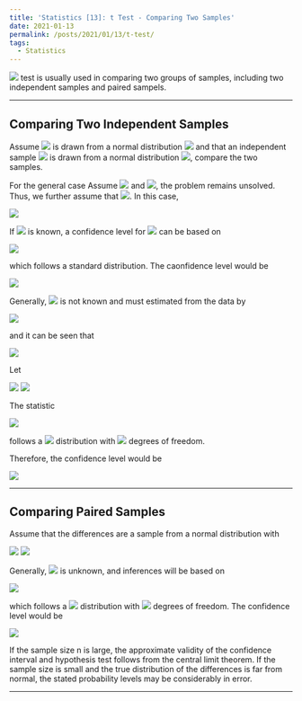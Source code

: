 ```yaml
---
title: 'Statistics [13]: t Test - Comparing Two Samples'
date: 2021-01-13
permalink: /posts/2021/01/13/t-test/
tags:
  - Statistics
---
```


<img src="https://render.githubusercontent.com/render/math?math=t"> test is usually used in comparing two groups of samples, including two independent samples and paired sampels.

---
## Comparing Two Independent Samples
Assume <img src="https://render.githubusercontent.com/render/math?math=X_1,X_2,...,X_n"> is drawn from a normal distribution <img src="https://render.githubusercontent.com/render/math?math=X\sim N(\mu_X,\sigma_X^2)"> and that an independent sample <img src="https://render.githubusercontent.com/render/math?math=Y_1,Y_2,...,Y_m"> is drawn from a normal distribution <img src="https://render.githubusercontent.com/render/math?math=Y\sim N(\mu_Y,\sigma_Y^2)">, compare the two samples.

For the general case Assume <img src="https://render.githubusercontent.com/render/math?math=\mu_1\neq \mu_2"> and <img src="https://render.githubusercontent.com/render/math?math=\sigma_1\neq \sigma_2">, the problem remains unsolved. Thus, we further assume that <img src="https://render.githubusercontent.com/render/math?math=\sigma_1= \sigma_2">. In this case,

<img src="https://render.githubusercontent.com/render/math?math=\bar{X} - \bar{Y} \sim N\left[\mu_x-\mu_Y, \sigma^2\left(\dfrac{1}{n} %2B \dfrac{1}{m}\right)\right]">

If <img src="https://render.githubusercontent.com/render/math?math=\sigma^2"> is known, a confidence level for <img src="https://render.githubusercontent.com/render/math?math=\mu_X - \mu_Y"> can be based on 

<img src="https://render.githubusercontent.com/render/math?math=Z = \dfrac{(\bar{X} - \bar{Y}) - (\mu_X-\mu_Y)}{\sigma\sqrt{\dfrac{1}{n} %2B \dfrac{1}{m}}}">

which follows a standard distribution. The caonfidence level would be 

<img src="https://render.githubusercontent.com/render/math?math=\bar{X}-\bar{Y}\pm u_{\alpha\text{/}2}\sigma\sqrt{\dfrac{1}{n}%2B\dfrac{1}{m}}">

Generally, <img src="https://render.githubusercontent.com/render/math?math=\sigma^2"> is not known and must estimated from the data by 

<img src="https://render.githubusercontent.com/render/math?math=\s_p^2 = \dfrac{(n-1)s_X^2 %2B (m-1)s_Y^2}{m %2B n - 2}">

and it can be seen that 

<img src="https://render.githubusercontent.com/render/math?math=\dfrac{(n-1)s_X^2 %2B (m-1)s_Y^2}{\sigma^2} \sim \chi^2(m %2B n - 2)">

Let 

<img src="https://render.githubusercontent.com/render/math?math=U = \dfrac{(\bar{X} - \bar{Y}) - (\mu_X-\mu_Y)}{\sigma\sqrt{\dfrac{1}{n} %2B \dfrac{1}{m}}}\sim N(0,1)">

<img src="https://render.githubusercontent.com/render/math?math=V = \dfrac{(n-1)s_X^2 %2B (m-1)s_Y^2}{\sigma^2} \sim \chi^2(m %2B n - 2)">

The statistic

<img src="https://render.githubusercontent.com/render/math?math=t = \dfrac{U}{\sqrt{ V /(m %2B n - 2)}} = \dfrac{(\bar{X} - \bar{Y}) - (\mu_X-\mu_Y)}{s_p\sqrt{\dfrac{1}{n} %2B \dfrac{1}{m}}}">

follows a <img src="https://render.githubusercontent.com/render/math?math=t"> distribution with <img src="https://render.githubusercontent.com/render/math?math=m %2B n - 2"> degrees of freedom.

Therefore, the confidence level would be 

<img src="https://render.githubusercontent.com/render/math?math=(\bar{X}-\bar{Y})\pm t_{\alpha\text{/}2}s_p\sqrt{\dfrac{1}{n} %2B \dfrac{1}{m}}">

---
## Comparing Paired Samples
Assume that the differences are a sample from a normal distribution with 

<img src="https://render.githubusercontent.com/render/math?math=E(D_i) = \mu_X - \mu_Y = \mu_D">

<img src="https://render.githubusercontent.com/render/math?math=var(D_i) = \sigma^2_D">

Generally, <img src="https://render.githubusercontent.com/render/math?math=\sigma_D^2"> is unknown, and inferences will be based on 

<img src="https://render.githubusercontent.com/render/math?math=t = \dfrac{\bar{D} - \mu_D}{s_{\bar{D}}}">

which follows a <img src="https://render.githubusercontent.com/render/math?math=t"> distribution with <img src="https://render.githubusercontent.com/render/math?math=n-1"> degrees of freedom. The confidence level would be 

<img src="https://render.githubusercontent.com/render/math?math=\bar{D} \pm t_{\alpha\text{/}2}s_{\bar{D}}">

If the sample size n is large, the approximate validity of the confidence interval and hypothesis test follows from the central limit theorem. If the sample size is small and the true distribution of the differences is far from normal, the stated probability levels may be considerably in error.

---
